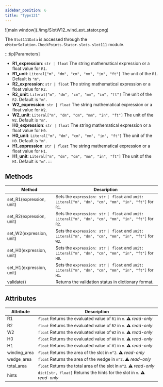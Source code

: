 ```yaml
---
sidebar_position: 6
title: "Type121"
---
```


<p class="ems">![main window](./img/SlotW12_wind_ext_stator.png)</p>

The `Slot111Data` is accessed through the `eMotorSolution.CheckPoints.Stator.slots.slot111` module. 

:::tip[Parameters]
- **R1_expression**: `str | float` The string mathematical expression or a float value for `R1`.
- **R1_unit**: `Literal["m", "dm", "cm", "mm", "in", "ft"]` The unit of the `R1`. Default is `"m"`.
- **R2_expression**: `str | float` The string mathematical expression or a float value for `R2`.
- **R2_unit**: `Literal["m", "dm", "cm", "mm", "in", "ft"]` The unit of the `R2`. Default is `"m"`.
- **W2_expression**: `str | float` The string mathematical expression or a float value for `W2`.
- **W2_unit**: `Literal["m", "dm", "cm", "mm", "in", "ft"]` The unit of the `W2`. Default is `"m"`.
- **H0_expression**: `str | float` The string mathematical expression or a float value for `H0`.
- **H0_unit**: `Literal["m", "dm", "cm", "mm", "in", "ft"]` The unit of the `H0`. Default is `"m"`.
- **H1_expression**: `str | float` The string mathematical expression or a float value for `H1`.
- **H1_unit**: `Literal["m", "dm", "cm", "mm", "in", "ft"]` The unit of the `H1`. Default is `"m"`.
:::

## Methods
| Method | Description |
|--------|-------------|
| set_R1(expression, unit) | Sets the `expression: str \| float` and `unit: Literal["m", "dm", "cm", "mm", "in", "ft"]` for `R1`. |
| set_R2(expression, unit) | Sets the `expression: str \| float` and `unit: Literal["m", "dm", "cm", "mm", "in", "ft"]` for `R2`. |
| set_W2(expression, unit) | Sets the `expression: str \| float` and `unit: Literal["m", "dm", "cm", "mm", "in", "ft"]` for `W2`. |
| set_H0(expression, unit) | Sets the `expression: str \| float` and `unit: Literal["m", "dm", "cm", "mm", "in", "ft"]` for `H0`. |
| set_H1(expression, unit) | Sets the `expression: str \| float` and `unit: Literal["m", "dm", "cm", "mm", "in", "ft"]` for `H1`. |
| validate() | Returns the validation status in dictionary format. |

## Attributes
| Attribute | Description |
|---|---|
| R1 | `float` Returns the evaluated value of `R1` in `m`. :warning: *read-only* |
| R2 | `float` Returns the evaluated value of `R2` in `m`. :warning: *read-only* |
| W2 | `float` Returns the evaluated value of `W2` in `m`. :warning: *read-only* |
| H0 | `float` Returns the evaluated value of `H0` in `m`. :warning: *read-only* |
| H1 | `float` Returns the evaluated value of `H1` in `m`. :warning: *read-only* |
| winding_area | `float` Returns the area of the slot in `m^2`. :warning: *read-only* |
| wedge_area | `float` Returns the area of the wedge in `m^2`. :warning: *read-only* |
| total_area | `float` Returns the total area of the slot in `m^2`. :warning: *read-only* |
| hints | `dict[str, float]` Returns the hints for the slot in `m`. :warning: *read-only* |
